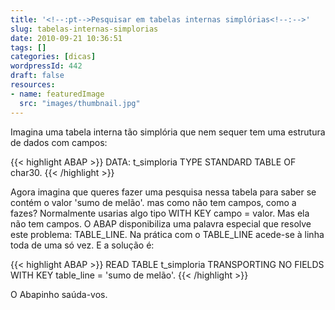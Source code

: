 ```yaml
---
title: '<!--:pt-->Pesquisar em tabelas internas simplórias<!--:-->'
slug: tabelas-internas-simplorias
date: 2010-09-21 10:36:51
tags: []
categories: [dicas]
wordpressId: 442
draft: false
resources:
- name: featuredImage
  src: "images/thumbnail.jpg"
---
```

Imagina uma tabela interna tão simplória que nem sequer tem uma estrutura de dados com campos:


{{< highlight ABAP >}}
DATA: t_simploria TYPE STANDARD TABLE OF char30.
{{< /highlight >}}

Agora imagina que queres fazer uma pesquisa nessa tabela para saber se contém o valor 'sumo de melão'. mas como não tem campos, como a fazes? Normalmente usarias algo tipo WITH KEY campo = valor. Mas ela não tem campos. O ABAP disponibiliza uma palavra especial que resolve este problema: TABLE_LINE. Na prática com o TABLE_LINE acede-se à linha toda de uma só vez. E a solução é:


{{< highlight ABAP >}}
READ TABLE t_simploria 
  TRANSPORTING NO FIELDS 
  WITH KEY table_line = 'sumo de melão'.
{{< /highlight >}}

O Abapinho saúda-vos.
